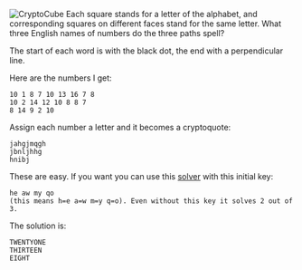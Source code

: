 ![CryptoCube](Image:GamesMay09.gif)
Each square stands for a letter of the alphabet, and corresponding
squares on different faces stand for the same letter. What three English
names of numbers do the three paths spell?

The start of each word is with the black dot, the end with a
perpendicular line.

Here are the numbers I get:

    10 1 8 7 10 13 16 7 8
    10 2 14 12 10 8 8 7
    8 14 9 2 10

Assign each number a letter and it becomes a cryptoquote:

    jahgjmqgh
    jbnljhhg
    hnibj

These are easy. If you want you can use this
[solver](http://home.hiwaay.net/~kdunn/problems/ciphform.shtml) with
this initial key:

    he aw my qo
    (this means h=e a=w m=y q=o). Even without this key it solves 2 out of 3.

The solution is:

    TWENTYONE
    THIRTEEN
    EIGHT


